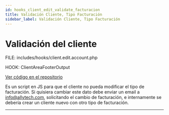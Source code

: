 ```yaml
---
id: hooks_client_edit_validate_facturacion
title: Validación Cliente, Tipo Facturación
sidebar_label: Validación Cliente, Tipo Facturación
---
```


# Validación del cliente

FILE: includes/hooks/client.edit.account.php

HOOK: ClientAreaFooterOutput

<a href="http://stash.allytech.com:7990/projects/WHMCS/repos/whmcs-741/browse/includes/hooks/client.edit.account.php" target="_blank">Ver código en el repositorio</a>

Es un script en JS para que el cliente no pueda modificar el tipo de facturación. Si quisiera cambiar este dato debe enviar un email a info@allytech.com, solicitando el cambio de facturación, e internamente se debería crear un cliente nuevo con otro tipo de facturación.

---
